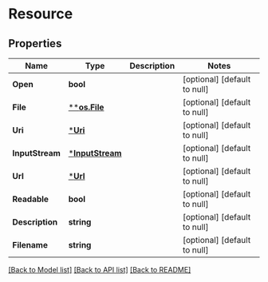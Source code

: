 # Resource

## Properties
Name | Type | Description | Notes
------------ | ------------- | ------------- | -------------
**Open** | **bool** |  | [optional] [default to null]
**File** | [****os.File**](*os.File.md) |  | [optional] [default to null]
**Uri** | [***Uri**](URI.md) |  | [optional] [default to null]
**InputStream** | [***InputStream**](InputStream.md) |  | [optional] [default to null]
**Url** | [***Url**](URL.md) |  | [optional] [default to null]
**Readable** | **bool** |  | [optional] [default to null]
**Description** | **string** |  | [optional] [default to null]
**Filename** | **string** |  | [optional] [default to null]

[[Back to Model list]](../README.md#documentation-for-models) [[Back to API list]](../README.md#documentation-for-api-endpoints) [[Back to README]](../README.md)



